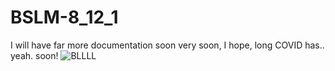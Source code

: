 # BSLM-8_12_1
I will have far more documentation soon very soon, I hope, long COVID has.. yeah. soon!
![BLLLL](https://github.com/user-attachments/assets/bf5cb6a1-fc6d-49da-87f1-e4c22731b2e1)
